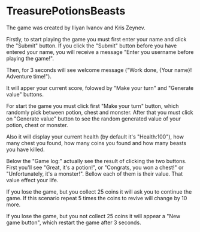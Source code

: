 # TreasurePotionsBeasts

The game was created by Iliyan Ivanov and Kris Zeynev.

Firstly, to start playing the game you must first enter your name and click the "Submit" button.
If you click the "Submit" button before you have entered your name, you will receive a message "Enter you username before playing the game!".

Then, for 3 seconds will see welcome message ("Work done, {Your name}! Adventure time!").

It will apper your current score, folowed by "Make your turn" and "Generate value" buttons.

For start the game you must click first "Make your turn" button, which randomly pick between potion, chest and monster. After that you must click on "Generate value" button to see the random generated value of your potion, chest or monster.

Also it will display your current health (by default it's "Health:100"), how many chest you found, how many coins you found and how many beasts you have killed.

Below the "Game log:" actually see the result of clicking the two buttons. First you'll see "Great, it's a potion!", or "Congrats, you won a chest!" or "Unfortunately, it's a monster!". Bellow each of them is their value. That value effect your life.

If you lose the game, but you collect 25 coins it will ask you to continue the game. If this scenario repeat 5 times the coins to revive will change by 10 more.

If you lose the game, but you not collect 25 coins it will appear a "New game button", which restart the game after 3 seconds.
